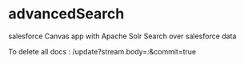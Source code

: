 advancedSearch
==============

salesforce Canvas app with Apache Solr Search over salesforce data


To delete all docs : /update?stream.body=<delete><query>*:*</query></delete>&commit=true